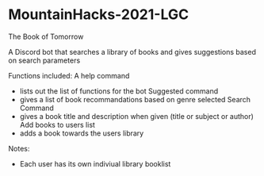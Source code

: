 # MountainHacks-2021-LGC

The Book of Tomorrow

A Discord bot that searches a library of books and gives suggestions based on search parameters

Functions included:
A help command 
 - lists out the list of functions for the bot 
Suggested command
 - gives a list of book recommandations based on genre selected 
Search Command 
 - gives a book title and description when given (title or subject or author) 
Add books to users list 
 - adds a book towards the users library 
 
 Notes:
 - Each user has its own indiviual library booklist 
 
